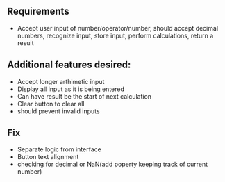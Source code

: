 ## Requirements
- Accept user input of number/operator/number, should accept decimal numbers, recognize input, store input, perform calculations, return a result

## Additional features desired:
- Accept longer arthimetic input
- Display all input as it is being entered
- Can have result be the start of next calculation
- Clear button to clear all
- should prevent invalid inputs

## Fix
- Separate logic from interface
- Button text alignment 
- checking for decimal or NaN(add poperty keeping track of current number)